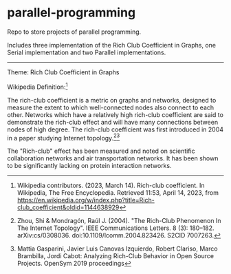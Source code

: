 # parallel-programming

Repo to store projects of parallel programming.

Includes three implementation of the Rich Club Coefficient in Graphs, one Serial implementation and two Parallel implementations.


---
Theme: Rich Club Coefficient in Graphs

Wikipedia Definition:[^origin]

 The rich-club coefficient is a metric on graphs and networks, designed to measure the extent to which well-connected nodes also connect to each other. Networks which have a relatively high rich-club coefficient are said to demonstrate the rich-club effect and will have many connections between nodes of high degree. The rich-club coefficient was first introduced in 2004 in a paper studying Internet topology.[^1][^2]

 The "Rich-club" effect has been measured and noted on scientific collaboration networks and air transportation networks. It has been shown to be significantly lacking on protein interaction networks.
 [^origin]: Wikipedia contributors. (2023, March 14). Rich-club coefficient. In Wikipedia, The Free Encyclopedia. Retrieved 11:53, April 14, 2023, from https://en.wikipedia.org/w/index.php?title=Rich-club_coefficient&oldid=1144638929
 [^1]: Zhou, Shi & Mondragón, Raúl J. (2004). "The Rich-Club Phenomenon In The Internet Topology". IEEE Communications Letters. 8 (3): 180–182. arXiv:cs/0308036. doi:10.1109/lcomm.2004.823426. S2CID 7007263.
 [^2]: Mattia Gasparini, Javier Luis Canovas Izquierdo, Robert Clariso, Marco Brambilla, Jordi Cabot: Analyzing Rich-Club Behavior in Open Source Projects. OpenSym 2019 proceedings






